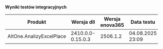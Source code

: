**Wyniki testów integracyjnych**

| Produkt                  | Wersja dll        | Wersja enova365 | Data testu       | Status |
|--------------------------|-------------------|-----------------|------------------|--------|
| AltOne.AnalizyExcelPlace | 2410.0.0-0.15.0.3 | 2506.1.2        | 04.08.2025 23:09 | ✅     |
